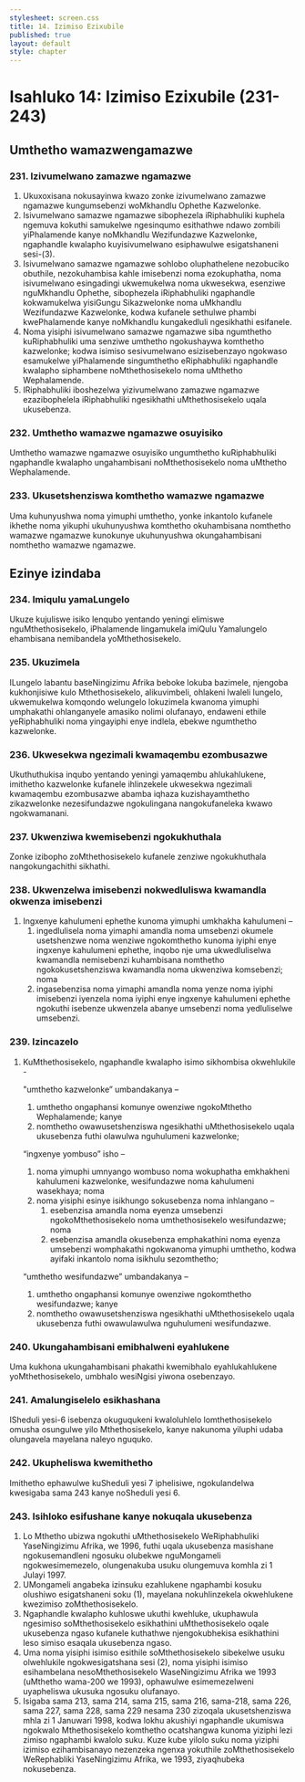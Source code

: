 ```yaml
---
stylesheet: screen.css
title: 14. Izimiso Ezixubile
published: true
layout: default
style: chapter
---
```


# Isahluko 14: Izimiso Ezixubile (231-243)

## Umthetho wamazwengamazwe

### 231. Izivumelwano zamazwe ngamazwe

1.	Ukuxoxisana nokusayinwa kwazo zonke izivumelwano zamazwe ngamazwe
    kungumsebenzi woMkhandlu Ophethe Kazwelonke.
2.	Isivumelwano samazwe ngamazwe sibophezela iRiphabhuliki kuphela
    ngemuva kokuthi samukelwe ngesinqumo esithathwe ndawo zombili
    yiPhalamende kanye noMkhandlu Wezifundazwe Kazwelonke, ngaphandle
    kwalapho kuyisivumelwano esiphawulwe esigatshaneni sesi-(3).
3.	Isivumelwano samazwe ngamazwe sohlobo oluphathelene nezobuciko
    obuthile, nezokuhambisa kahle imisebenzi noma ezokuphatha, noma
    isivumelwano esingadingi ukwemukelwa noma ukwesekwa, esenziwe
    nguMkhandlu Ophethe, sibophezela iRiphabhuliki ngaphandle
    kokwamukelwa yisiGungu Sikazwelonke noma uMkhandlu Wezifundazwe
    Kazwelonke, kodwa kufanele sethulwe phambi kwePhalamende kanye
    noMkhandlu kungakedluli ngesikhathi esifanele.
4.	Noma yisiphi isivumelwano samazwe ngamazwe siba ngumthetho
    kuRiphabhuliki uma senziwe umthetho ngokushaywa komthetho
    kazwelonke; kodwa isimiso sesivumelwano esizisebenzayo ngokwaso esamukelwe yiPhalamende singumthetho eRiphabhuliki ngaphandle kwalapho siphambene noMthethosisekelo noma uMthetho Wephalamende.
5.	IRiphabhuliki iboshezelwa yizivumelwano zamazwe ngamazwe
    ezazibophelela iRiphabhuliki ngesikhathi uMthethosisekelo
    uqala ukusebenza.

### 232. Umthetho wamazwe ngamazwe osuyisiko

Umthetho wamazwe ngamazwe osuyisiko ungumthetho kuRiphabhuliki ngaphandle kwalapho ungahambisani noMthethosisekelo noma uMthetho Wephalamende.

### 233. Ukusetshenziswa komthetho wamazwe ngamazwe

Uma kuhunyushwa noma yimuphi umthetho, yonke inkantolo kufanele ikhethe noma yikuphi ukuhunyushwa komthetho okuhambisana nomthetho wamazwe ngamazwe kunokunye ukuhunyushwa okungahambisani nomthetho wamazwe ngamazwe.

## Ezinye izindaba

### 234. Imiqulu yamaLungelo

Ukuze kujuliswe isiko lenqubo yentando yeningi elimiswe nguMthethosisekelo, iPhalamende lingamukela imiQulu Yamalungelo ehambisana nemibandela yoMthethosisekelo.

### 235. Ukuzimela

ILungelo labantu baseNingizimu Afrika beboke lokuba bazimele, njengoba kukhonjisiwe kulo Mthethosisekelo, alikuvimbeli, ohlakeni lwaleli lungelo, ukwemukelwa komqondo welungelo lokuzimela kwanoma yimuphi umphakathi ohlanganyele amasiko nolimi olufanayo, endaweni ethile yeRiphabhuliki noma yingayiphi enye indlela, ebekwe ngumthetho kazwelonke.

### 236. Ukwesekwa ngezimali kwamaqembu ezombusazwe

Ukuthuthukisa inqubo yentando yeningi yamaqembu ahlukahlukene, imithetho kazwelonke kufanele ihlinzekele ukwesekwa ngezimali kwamaqembu ezombusazwe abamba iqhaza kuzishayamthetho zikazwelonke nezesifundazwe ngokulingana nangokufaneleka kwawo ngokwamanani.

### 237. Ukwenziwa kwemisebenzi ngokukhuthala

Zonke izibopho zoMthethosisekelo kufanele zenziwe ngokukhuthala nangokungachithi sikhathi.

### 238. Ukwenzelwa imisebenzi nokwedluliswa kwamandla okwenza imisebenzi

1.	Ingxenye kahulumeni ephethe kunoma yimuphi umkhakha kahulumeni –
	1.	ingedlulisela noma yimaphi amandla noma umsebenzi okumele
        usetshenzwe noma wenziwe ngokomthetho kunoma iyiphi enye
        ingxenye kahulumeni ephethe, inqobo nje uma ukwedluliselwa
        kwamandla nemisebenzi kuhambisana nomthetho ngokokusetshenziswa
        kwamandla noma ukwenziwa komsebenzi; noma
	1.	ingasebenzisa noma yimaphi amandla noma yenze noma iyiphi
        imisebenzi iyenzela noma iyiphi enye ingxenye kahulumeni ephethe
        ngokuthi isebenze ukwenzela abanye umsebenzi noma
        yedluliselwe umsebenzi.

### 239. Izincazelo

1.	KuMthethosisekelo, ngaphandle kwalapho isimo sikhombisa okwehlukile - 

	"umthetho kazwelonke” umbandakanya –

	1.	umthetho ongaphansi komunye owenziwe ngokoMthetho Wephalamende; kanye
	1.	nomthetho owawusetshenziswa ngesikhathi uMthethosisekelo uqala ukusebenza futhi olawulwa nguhulumeni kazwelonke; 

	“ingxenye yombuso” isho –

	1.	noma yimuphi umnyango wombuso noma wokuphatha emkhakheni kahulumeni kazwelonke, wesifundazwe noma kahulumeni wasekhaya; noma
	1.	noma yisiphi esinye isikhungo sokusebenza noma inhlangano –
		1.	esebenzisa amandla noma eyenza umsebenzi ngokoMthethosisekelo
        noma umthethosisekelo wesifundazwe; noma
		1.	esebenzisa amandla okusebenza emphakathini noma eyenza umsebenzi
        womphakathi ngokwanoma yimuphi umthetho, kodwa ayifaki inkantolo
        noma isikhulu sezomthetho; 

	“umthetho wesifundazwe” umbandakanya –

	1.	umthetho ongaphansi komunye owenziwe ngokomthetho wesifundazwe;
    kanye
	1.	nomthetho owawusetshenziswa ngesikhathi uMthethosisekelo uqala
    ukusebenza futhi owawulawulwa nguhulumeni wesifundazwe.

### 240. Ukungahambisani emibhalweni eyahlukene

Uma kukhona ukungahambisani phakathi kwemibhalo eyahlukahlukene     yoMthethosisekelo, umbhalo wesiNgisi yiwona osebenzayo.

### 241. Amalungiselelo esikhashana

ISheduli yesi-6 isebenza okuguqukeni kwaloluhlelo lomthethosisekelo omusha osungulwe yilo Mthethosisekelo, kanye nakunoma yiluphi udaba olungavela mayelana naleyo nguquko.

### 242. Ukupheliswa kwemithetho

Imithetho ephawulwe kuSheduli yesi 7 iphelisiwe, ngokulandelwa kwesigaba sama 243 kanye noSheduli yesi 6.

### 243. Isihloko esifushane kanye nokuqala ukusebenza

1.	Lo Mthetho ubizwa ngokuthi uMthethosisekelo WeRiphabhuliki
    YaseNingizimu Afrika, we 1996, futhi uqala ukusebenza masishane
    ngokusemandleni ngosuku olubekwe nguMongameli ngokwesimemezelo,
    olungenakuba usuku olungemuva komhla zi 1 Julayi 1997.
2.	UMongameli angabeka izinsuku ezahlukene ngaphambi kosuku olushiwo
    esigatshaneni soku (1), mayelana nokuhlinzekela okwehlukene
    kwezimiso zoMthethosisekelo.
3.	Ngaphandle kwalapho kuhloswe ukuthi kwehluke, ukuphawula ngesimiso
    soMthethosisekelo esikhathini uMthethosisekelo oqale ukusebenza
    ngaso kufanele kuthathwe njengokubhekisa esikhathini leso simiso
    esaqala ukusebenza ngaso.
4.	Uma noma yisiphi isimiso esithile soMthethosisekelo sibekelwe usuku
    olwehlukile ngokwesigatshana sesi (2), noma yisiphi isimiso
    esihambelana nesoMthethosisekelo WaseNingizimu Afrika we 1993
    (uMthetho wama-200 we 1993), ophawulwe esimemezelweni uyapheliswa
    ukusuka ngosuku olufanayo.
5.	Isigaba sama 213, sama 214, sama 215, sama 216, sama-218, sama 226,
    sama 227, sama 228, sama 229 nesama 230 zizoqala ukusetshenziswa
    mhla zi 1 Januwari 1998, kodwa lokhu akushiyi ngaphandle ukumiswa
    ngokwalo Mthethosisekelo komthetho ocatshangwa kunoma yiziphi lezi
    zimiso ngaphambi kwalolo suku. Kuze kube yilolo suku noma yiziphi izimiso ezihambisanayo nezenzeka ngenxa yokuthile zoMthethosisekelo WeRephabliki YaseNingizimu Afrika, we 1993, ziyaqhubeka nokusebenza.

